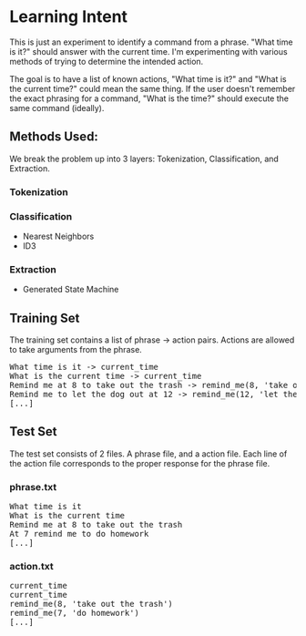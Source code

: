 # Learning Intent

This is just an experiment to identify a command from a phrase.  "What time is it?" should answer with the current time.  I'm experimenting with various methods of trying to determine the intended action.

The goal is to have a list of known actions, "What time is it?" and "What is the current time?" could mean the same thing.  If the user doesn't remember the exact phrasing for a command, "What is the time?" should execute the same command (ideally).

## Methods Used:

We break the problem up into 3 layers: Tokenization, Classification, and Extraction.

### Tokenization

### Classification

* Nearest Neighbors
* ID3

### Extraction

* Generated State Machine

## Training Set

The training set contains a list of phrase -> action pairs.  Actions are allowed to take arguments from the phrase.

<pre>What time is it -> current_time
What is the current time -> current_time
Remind me at 8 to take out the trash -> remind_me(8, 'take out the trash')
Remind me to let the dog out at 12 -> remind_me(12, 'let the dog out')
[...]</pre>

## Test Set

The test set consists of 2 files.  A phrase file, and a action file.  Each line of the action file corresponds to the proper response for the phrase file.

### phrase.txt

<pre>What time is it
What is the current time
Remind me at 8 to take out the trash
At 7 remind me to do homework
[...]</pre>

### action.txt

<pre>current_time
current_time
remind_me(8, 'take out the trash')
remind_me(7, 'do homework')
[...]</pre>
